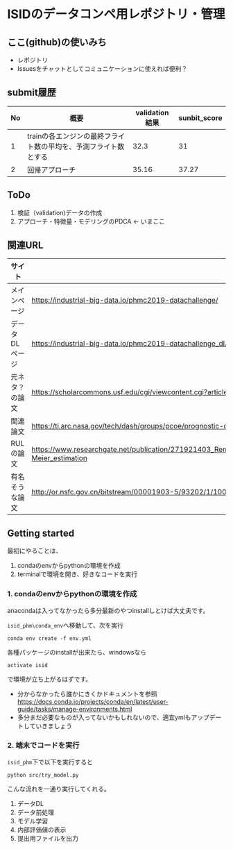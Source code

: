 # ISIDのデータコンペ用レポジトリ・管理 

## ここ(github)の使いみち
* レポジトリ
* Issuesをチャットとしてコミュニケーションに使えれば便利？

## submit履歴
No|概要|validation結果|sunbit_score
-|-|-|-
1|trainの各エンジンの最終フライト数の平均を、予測フライト数とする|32.3|31
2|回帰アプローチ|35.16|37.27

## ToDo
1. 検証（validation)データの作成
1. アプローチ・特徴量・モデリングのPDCA <- いまここ

## 関連URL
サイト|URL
-|-
メインページ|https://industrial-big-data.io/phmc2019-datachallenge/
データDLページ|https://industrial-big-data.io/phmc2019-datachallenge_dl/
元ネタ？の論文|https://scholarcommons.usf.edu/cgi/viewcontent.cgi?article=7252&context=etd
関連論文|https://ti.arc.nasa.gov/tech/dash/groups/pcoe/prognostic-data-repository/publications/#turbofan
RULの論文|https://www.researchgate.net/publication/271921403_Remaining_useful_life_prediction_using_prognostic_methodology_based_on_logical_analysis_of_data_and_Kaplan-Meier_estimation
有名そうな論文|http://or.nsfc.gov.cn/bitstream/00001903-5/93202/1/1000004637516.pdf

## Getting started
最初にやることは、
1. condaのenvからpythonの環境を作成
1. terminalで環境を開き、好きなコードを実行

### 1. condaのenvからpythonの環境を作成
anacondaは入ってなかったら多分最新のやつinstallしとけば大丈夫です。

`isid_phm\conda_env`へ移動して、次を実行
```
conda env create -f env.yml
```

各種パッケージのinstallが出来たら、windowsなら
```
activate isid
```
で環境が立ち上がるはずです。
* 分からなかったら誰かにきくかドキュメントを参照 https://docs.conda.io/projects/conda/en/latest/user-guide/tasks/manage-environments.html
* 多分まだ必要なものが入ってないかもしれないので、適宜ymlもアップデートしていきましょう

### 2. 端末でコードを実行
`isid_phm`下で以下を実行すると
```
python src/try_model.py
```
こんな流れを一通り実行してくれる。
1. データDL
1. データ前処理
1. モデル学習
1. 内部評価値の表示
1. 提出用ファイルを出力
